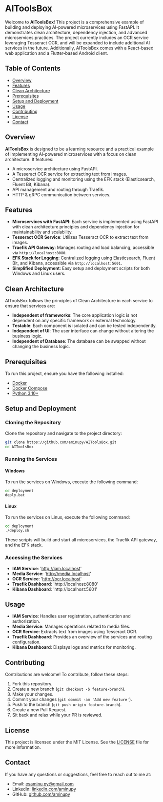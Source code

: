 # AIToolsBox

Welcome to **AIToolsBox**! This project is a comprehensive example of building and deploying AI-powered microservices using FastAPI. It demonstrates clean architecture, dependency injection, and advanced microservices practices. The project currently includes an OCR service leveraging Tesseract OCR, and will be expanded to include additional AI services in the future. Additionally, AIToolsBox comes with a React-based web application and a Flutter-based Android client.

## Table of Contents

- [Overview](#overview)
- [Features](#features)
- [Clean Architecture](#clean-architecture)
- [Prerequisites](#prerequisites)
- [Setup and Deployment](#setup-and-deployment)
- [Usage](#usage)
- [Contributing](#contributing)
- [License](#license)
- [Contact](#contact)

## Overview

**AIToolsBox** is designed to be a learning resource and a practical example of implementing AI-powered microservices with a focus on clean architecture. It features:

- A microservice architecture using FastAPI.
- A Tesseract OCR service for extracting text from images.
- Centralized logging and monitoring using the EFK stack (Elasticsearch, Fluent Bit, Kibana).
- API management and routing through Traefik.
- HTTP & gRPC communication between services.

## Features

- **Microservices with FastAPI**: Each service is implemented using FastAPI with clean architecture principles and dependency injection for maintainability and scalability.
- **Tesseract OCR Service**: Utilizes Tesseract OCR to extract text from images.
- **Traefik API Gateway**: Manages routing and load balancing, accessible via `http://localhost:8080`.
- **EFK Stack for Logging**: Centralized logging using Elasticsearch, Fluent Bit, and Kibana, accessible via `http://localhost:5601`.
- **Simplified Deployment**: Easy setup and deployment scripts for both Windows and Linux users.

## Clean Architecture

AIToolsBox follows the principles of Clean Architecture in each service to ensure that services are:

- **Independent of frameworks**: The core application logic is not dependent on any specific framework or external technology.
- **Testable**: Each component is isolated and can be tested independently.
- **Independent of UI**: The user interface can change without altering the business logic.
- **Independent of Database**: The database can be swapped without changing the business logic.

## Prerequisites

To run this project, ensure you have the following installed:

- [Docker](https://www.docker.com/get-started)
- [Docker Compose](https://docs.docker.com/compose/install/)
- [Python 3.10+](https://www.python.org/downloads/)

## Setup and Deployment

### Cloning the Repository

Clone the repository and navigate to the project directory:

```bash
git clone https://github.com/aminupy/AIToolsBox.git
cd AIToolsBox
```

### Running the Services
#### Windows
To run the services on Windows, execute the following command:

```bash
cd deployment
deply.bat
```

#### Linux
To run the services on Linux, execute the following command:

```bash
cd deployment
./deploy.sh
```

These scripts will build and start all microservices, the Traefik API gateway, and the EFK stack.

### Accessing the Services

- **IAM Service**: 'http://iam.localhost'
- **Media Service**: 'http://media.localhost'
- **OCR Service**: 'http://ocr.localhost'
- **Traefik Dashboard**: 'http://localhost:8080'
- **Kibana Dashboard**: 'http://localhost:5601'


## Usage

- **IAM Service**: Handles user registration, authentication and authorization.
- **Media Service**: Manages operations related to media files.
- **OCR Service**: Extracts text from images using Tesseract OCR.
- **Traefik Dashboard**: Provides an overview of the services and routing configuration.
- **Kibana Dashboard**: Displays logs and metrics for monitoring.


## Contributing
Contributions are welcome! To contribute, follow these steps:

1. Fork this repository.
2. Create a new branch (`git checkout -b feature-branch`).
3. Make your changes.
4. Commit your changes (`git commit -am 'Add new feature'`).
5. Push to the branch (`git push origin feature-branch`).
6. Create a new Pull Request.
7. Sit back and relax while your PR is reviewed.


## License
This project is licensed under the MIT License. See the [LICENSE](LICENSE) file for more information.

## Contact
If you have any questions or suggestions, feel free to reach out to me at:
- Email: esaminu.py@gmail.com
- LinkedIn: [linkedin.com/aminupy](www.linkedin.com/in/mohamadamin-eskandari-28377b225)
- GitHub: [github.com/aminupy](https://github.com/aminupy)
